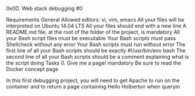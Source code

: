 0x0D. Web stack debugging #0

Requirements General Allowed editors: vi, vim, emacs All your files will be interpreted on Ubuntu 14.04 LTS All your files should end with a new line A README.md file, at the root of the folder of the project, is mandatory All your Bash script files must be executable Your Bash scripts must pass Shellcheck without any error Your Bash scripts must run without error The first line of all your Bash scripts should be exactly #!/usr/bin/env bash The second line of all your Bash scripts should be a comment explaining what is the script doing Tasks 0. Give me a page! mandatory Be sure to read the Docker concept page

In this first debugging project, you will need to get Apache to run on the container and to return a page containing Hello Holberton when queryin
